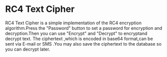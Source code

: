 RC4 Text Cipher
=============

RC4 Text Cipher is a simple implementation of the RC4 encryption algorithm.Press the "Password" button to set a password for encryption and decryption.Then you can use "Encrypt" and "Decrypt" to encryptand decrypt text.
The ciphertext ,which is encoded in base64 format,can be sent via E-mail or SMS .You may also save the ciphertext to the database so you can decrypt later.

